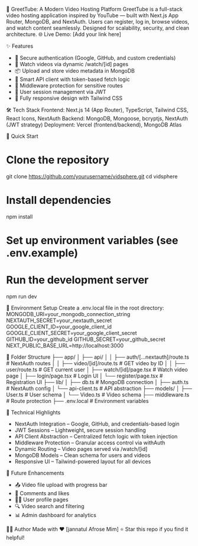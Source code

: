 🎥 GreetTube: A Modern Video Hosting Platform
GreetTube is a full-stack video hosting application inspired by YouTube — built with Next.js App Router, MongoDB, and NextAuth. Users can register, log in, browse videos, and watch content seamlessly. Designed for scalability, security, and clean architecture.
🌐 Live Demo: [Add your link here]

✨ Features
- 🔐 Secure authentication (Google, GitHub, and custom credentials)
- 🎥 Watch videos via dynamic /watch/[id] pages
- 📦 Upload and store video metadata in MongoDB
- 🧠 Smart API client with token-based fetch logic
- 🧭 Middleware protection for sensitive routes
- 📄 User session management via JWT
- 📱 Fully responsive design with Tailwind CSS

🛠️ Tech Stack
Frontend: Next.js 14 (App Router), TypeScript, Tailwind CSS, React Icons, NextAuth
Backend: MongoDB, Mongoose, bcryptjs, NextAuth (JWT strategy)
Deployment: Vercel (frontend/backend), MongoDB Atlas


🚀 Quick Start
# Clone the repository
git clone https://github.com/yourusername/vidsphere.git
cd vidsphere

# Install dependencies
npm install

# Set up environment variables (see .env.example)

# Run the development server
npm run dev


🔐 Environment Setup
Create a .env.local file in the root directory:
MONGODB_URI=your_mongodb_connection_string
NEXTAUTH_SECRET=your_nextauth_secret
GOOGLE_CLIENT_ID=your_google_client_id
GOOGLE_CLIENT_SECRET=your_google_client_secret
GITHUB_ID=your_github_id
GITHUB_SECRET=your_github_secret
NEXT_PUBLIC_BASE_URL=http://localhost:3000


📁 Folder Structure
├── app/
│   ├── api/
│   │   ├── auth/[...nextauth]/route.ts     # NextAuth routes
│   │   ├── video/[id]/route.ts             # GET video by ID
│   │   ├── user/route.ts                   # GET current user
│   ├── watch/[id]/page.tsx                 # Watch video page
│   ├── login/page.tsx                      # Login UI
│   └── register/page.tsx                   # Registration UI
├── lib/
│   ├── db.ts                               # MongoDB connection
│   ├── auth.ts                             # NextAuth config
│   └── api-client.ts                       # API abstraction
├── models/
│   ├── User.ts                             # User schema
│   └── Video.ts                            # Video schema
├── middleware.ts                           # Route protection
├── .env.local                              # Environment variables



🎯 Technical Highlights
- NextAuth Integration – Google, GitHub, and credentials-based login
- JWT Sessions – Lightweight, secure session handling
- API Client Abstraction – Centralized fetch logic with token injection
- Middleware Protection – Granular access control via withAuth
- Dynamic Routing – Video pages served via /watch/[id]
- MongoDB Models – Clean schema for users and videos
- Responsive UI – Tailwind-powered layout for all devices

🧪 Future Enhancements
- 📤 Video file upload with progress bar
- 💬 Comments and likes
- 🧑‍💼 User profile pages
- 🔍 Video search and filtering
- 📊 Admin dashboard for analytics

👨‍💻 Author
Made with ❤️ [jannatul Afrose Mim]
⭐ Star this repo if you find it helpful!

